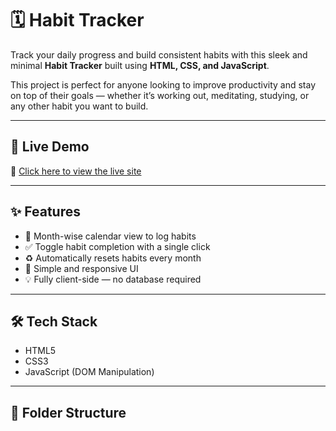 # 🗓️ Habit Tracker

Track your daily progress and build consistent habits with this sleek and minimal **Habit Tracker** built using **HTML, CSS, and JavaScript**.

This project is perfect for anyone looking to improve productivity and stay on top of their goals — whether it’s working out, meditating, studying, or any other habit you want to build.

---

## 🔗 Live Demo

🚀 [Click here to view the live site](https://adityayadav-dev.github.io/habit-tracker/)

---

## ✨ Features

- 📅 Month-wise calendar view to log habits
- ✅ Toggle habit completion with a single click
- ♻️ Automatically resets habits every month
- 🎨 Simple and responsive UI
- 💡 Fully client-side — no database required

---

## 🛠️ Tech Stack

- HTML5
- CSS3
- JavaScript (DOM Manipulation)

---

## 📂 Folder Structure

